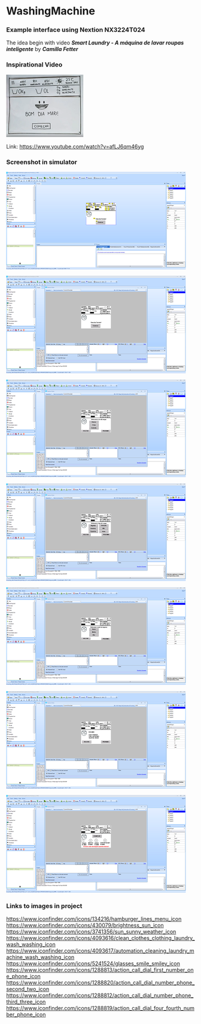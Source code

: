 # WashingMachine
### Example interface using Nextion NX3224T024

The idea begin with video ***Smart Laundry - A máquina de lavar roupas inteligente*** by ***Camilla Fetter***

### Inspirational Video

[![Principal Video](./Main_small.png "Principal Video")](./Main.png "Principal Video")

Link: https://www.youtube.com/watch?v=afLJ6qm46yg

### Screenshot in simulator

[![Screenshot 1](./Screenshot_1_small.png "Screenshot 1")](./Screenshot_1_small.png "Screenshot 1")

[![Screenshot 2](./Screenshot_2_small.png "Screenshot 2")](./Screenshot_2_small.png "Screenshot 2")

[![Screenshot 3](./Screenshot_3_small.png "Screenshot 3")](./Screenshot_3_small.png "Screenshot 3")

[![Screenshot 4](./Screenshot_4_small.png "Screenshot 4")](./Screenshot_4_small.png "Screenshot 4")

[![Screenshot 5](./Screenshot_5_small.png "Screenshot 5")](./Screenshot_5_small.png "Screenshot 5")

[![Screenshot 6](./Screenshot_6_small.png "Screenshot 6")](./Screenshot_6_small.png "Screenshot 6")

[![Screenshot 7](./Screenshot_7_small.png "Screenshot 7")](./Screenshot_7_small.png "Screenshot 7")

### Links to images in project

https://www.iconfinder.com/icons/134216/hamburger_lines_menu_icon
https://www.iconfinder.com/icons/430079/brightness_sun_icon
https://www.iconfinder.com/icons/3741356/sun_sunny_weather_icon
https://www.iconfinder.com/icons/4093616/clean_clothes_clothing_laundry_wash_washing_icon
https://www.iconfinder.com/icons/4093617/automation_cleaning_laundry_machine_wash_washing_icon
https://www.iconfinder.com/icons/5241524/glasses_smile_smiley_icon
https://www.iconfinder.com/icons/1288813/action_call_dial_first_number_one_phone_icon
https://www.iconfinder.com/icons/1288820/action_call_dial_number_phone_second_two_icon
https://www.iconfinder.com/icons/1288812/action_call_dial_number_phone_third_three_icon
https://www.iconfinder.com/icons/1288819/action_call_dial_four_fourth_number_phone_icon

